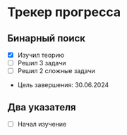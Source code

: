 # Трекер прогресса

## Бинарный поиск
- [x] Изучил теорию
- [ ] Решил 3 задачи
- [ ] Решил 2 сложные задачи
- Цель завершения: 30.06.2024

## Два указателя
- [ ] Начал изучение

